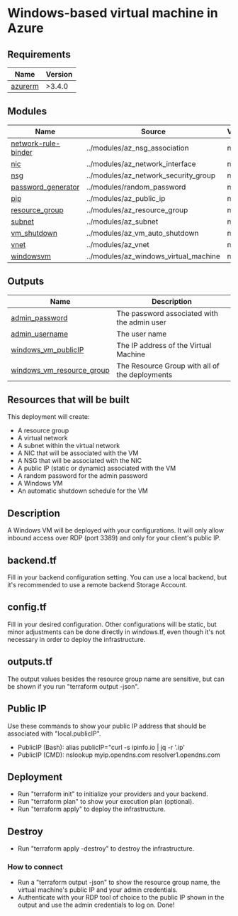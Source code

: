 # Windows-based virtual machine in Azure

## Requirements

| Name | Version |
|------|---------|
| <a name="requirement_azurerm"></a> [azurerm](#requirement\_azurerm) | >3.4.0 |

## Modules

| Name | Source | Version |
|------|--------|---------|
| <a name="module_network-rule-binder"></a> [network-rule-binder](#module\_network-rule-binder) | ../modules/az_nsg_association | n/a |
| <a name="module_nic"></a> [nic](#module\_nic) | ../modules/az_network_interface | n/a |
| <a name="module_nsg"></a> [nsg](#module\_nsg) | ../modules/az_network_security_group | n/a |
| <a name="module_password_generator"></a> [password\_generator](#module\_password\_generator) | ../modules/random_password | n/a |
| <a name="module_pip"></a> [pip](#module\_pip) | ../modules/az_public_ip | n/a |
| <a name="module_resource_group"></a> [resource\_group](#module\_resource\_group) | ../modules/az_resource_group | n/a |
| <a name="module_subnet"></a> [subnet](#module\_subnet) | ../modules/az_subnet | n/a |
| <a name="module_vm_shutdown"></a> [vm\_shutdown](#module\_vm\_shutdown) | ../modules/az_vm_auto_shutdown | n/a |
| <a name="module_vnet"></a> [vnet](#module\_vnet) | ../modules/az_vnet | n/a |
| <a name="module_windowsvm"></a> [windowsvm](#module\_windowsvm) | ../modules/az_windows_virtual_machine | n/a |

## Outputs

| Name | Description |
|------|-------------|
| <a name="output_admin_password"></a> [admin\_password](#output\_admin\_password) | The password associated with the admin user |
| <a name="output_admin_username"></a> [admin\_username](#output\_admin\_username) | The user name |
| <a name="output_windows_vm_publicIP"></a> [windows\_vm\_publicIP](#output\_windows\_vm\_publicIP) | The IP address of the Virtual Machine |
| <a name="output_windows_vm_resource_group"></a> [windows\_vm\_resource\_group](#output\_windows\_vm\_resource\_group) | The Resource Group with all of the deployments |

## Resources that will be built
This deployment will create:
- A resource group
- A virtual network
- A subnet within the virtual network
- A NIC that will be associated with the VM
- A NSG that will be associated with the NIC
- A public IP (static or dynamic) associated with the VM
- A random password for the admin password
- A Windows VM
- An automatic shutdown schedule for the VM

## Description
A Windows VM will be deployed with your configurations. It will only allow inbound access over RDP (port 3389) and only for your client's public IP.  

## backend.tf
Fill in your backend configuration setting. You can use a local backend, but it's recommended to use a remote backend Storage Account.  

## config.tf
Fill in your desired configuration. Other configurations will be static, but minor adjustments can be done directly in windows.tf, even though it's not necessary in order to deploy the infrastructure.

## outputs.tf
The output values besides the resource group name are sensitive, but can be shown if you run "terraform output -json".

## Public IP
Use these commands to show your public IP address that should be associated with "local.publicIP". 
- PublicIP (Bash): alias publicIP="curl -s ipinfo.io | jq -r '.ip'    
- PublicIP (CMD): nslookup myip.opendns.com resolver1.opendns.com

## Deployment
- Run "terraform init" to initialize your providers and your backend. 
- Run "terraform plan" to show your execution plan (optional). 
- Run "terraform apply" to deploy the infrastructure.

## Destroy
- Run "terraform apply -destroy" to destroy the infrastructure.

### How to connect
- Run a "terraform output -json" to show the resource group name, the virtual machine's public IP and your admin credentials.
- Authenticate with your RDP tool of choice to the public IP shown in the output and use the admin credentials to log on. Done!